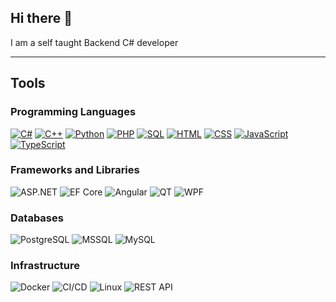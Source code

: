 ## Hi there 👋

<!--
**rnds-dev/rnds-dev** is a ✨ _special_ ✨ repository because its `README.md` (this file) appears on your GitHub profile.

Here are some ideas to get you started:

- 🔭 I’m currently working on ...
- 🌱 I’m currently learning ...
- 👯 I’m looking to collaborate on ...
- 🤔 I’m looking for help with ...
- 💬 Ask me about ...
- 📫 How to reach me: ...
- 😄 Pronouns: ...
- ⚡ Fun fact: ...
-->


I am a self taught Backend C# developer

-------------------------
## Tools
### Programming Languages
<a href="https://github.com/search?q=user%3Arnds-dev+language%3Acsharp&type=repositories">      <img alt="C#"           src="https://img.shields.io/badge/C%23%20-%23512BD4.svg?logo=dotnet&logoColor=white"></a>
<a href="https://github.com/search?q=user%3Arnds-dev+language%3Asql&type=repositories">         <img alt="C++"          src="https://img.shields.io/badge/C++%20-%23025E8C.svg?logo=cplusplus&logoColor=white"></a>
<a href="https://github.com/search?q=user%3Arnds-dev+language%3Apython&type=repositories">      <img alt="Python"       src="https://img.shields.io/badge/Python%20-%233776AB.svg?logo=python&logoColor=white"></a>
<a href="https://github.com/search?q=user%3Arnds-dev+language%3Aphp&type=repositories">         <img alt="PHP"          src="https://img.shields.io/badge/PHP-%23777BB4.svg?logo=php&logoColor=white"></a>
<a href="https://github.com/search?q=user%3Arnds-dev+language%3Asql&type=repositories">         <img alt="SQL"          src="https://img.shields.io/badge/SQL%20-%23025E8C.svg?logo=amazon-dynamodb&logoColor=white"></a>
<a href="https://github.com/search?q=user%3Arnds-dev+language%3Ahtml&type=repositories">        <img alt="HTML"         src="https://img.shields.io/badge/HTML%20-%23E34F26.svg?logo=html5&logoColor=white"></a>
<a href="https://github.com/search?q=user%3Arnds-dev+language%3Acss&type=repositories">         <img alt="CSS"          src="https://img.shields.io/badge/CSS%20-%231572B6.svg?logo=css3&logoColor=white"></a>
<a href="https://github.com/search?q=user%3Arnds-dev+language%3Ajavascript&type=repositories">  <img alt="JavaScript"   src="https://img.shields.io/badge/JavaScript%20-%23F7DF1E.svg?logo=javascript&logoColor=black"></a>
<a href="https://github.com/search?q=user%3Arnds-dev+language%3Atypescript&type=repositories">  <img alt="TypeScript"   src="https://img.shields.io/badge/TypeScript%20-%233178C6.svg?logo=typescript&logoColor=white"></a>

### Frameworks and Libraries
<a>  <img alt="ASP.NET"     src="https://img.shields.io/badge/ASP.NET%20-%23512BD4.svg?logo=dotnet&logoColor=white"></a>
<a>  <img alt="EF Core"     src="https://img.shields.io/badge/EF Core%20-%233178C6.svg?logo=&logoColor=black"></a>
<a>  <img alt="Angular"     src="https://img.shields.io/badge/Angular%20-%230F0F11.svg?logo=angular&logoColor=white"></a>
<a>  <img alt="QT"          src="https://img.shields.io/badge/QT%20-%2341CD52.svg?logo=qt&logoColor=white"></a>
<a>  <img alt="WPF"         src="https://img.shields.io/badge/WPF%20-%233178C6.svg?logo=&logoColor=black"></a>

### Databases
<a>  <img alt="PostgreSQL"  src="https://img.shields.io/badge/PostgreSQL%20-%234169E1.svg?logo=postgresql&logoColor=white"></a>
<a>  <img alt="MSSQL"       src="https://img.shields.io/badge/MSSQL%20-%233178C6.svg?logo=&logoColor=black"></a>
<a>  <img alt="MySQL"       src="https://img.shields.io/badge/MySQL%20-%234479A1.svg?logo=mysql&logoColor=white"></a>

### Infrastructure
<a>  <img alt="Docker"      src="https://img.shields.io/badge/Docker%20-%232496ED.svg?logo=docker&logoColor=white"></a>
<a>  <img alt="CI/CD"       src="https://img.shields.io/badge/CICD%20-%233178C6.svg?logo=githubactions&logoColor=white"></a>
<a>  <img alt="Linux"       src="https://img.shields.io/badge/Linux%20-%23FCC624.svg?logo=linux&logoColor=black"></a>
<a>  <img alt="REST API"    src="https://img.shields.io/badge/REST API%20-%233178C6.svg?logo=&logoColor=black"></a>
